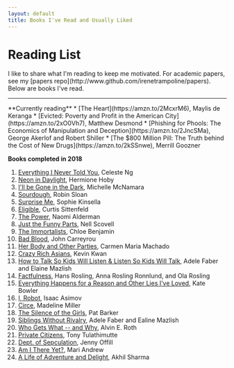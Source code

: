 ```yaml
---
layout: default
title: Books I've Read and Usually Liked
---
```


<h1 class="owner-name">Reading List</h1>
I like to share what I'm reading to keep me motivated. For academic papers, see my [papers repo](http://www.github.com/irenetrampoline/papers). Below are books I've read.

<hr>
**Currently reading**
 * [The Heart](https://amzn.to/2McxrM6), Maylis de Keranga
 * [Evicted: Poverty and Profit in the American City](https://amzn.to/2xO0Vh7), Matthew Desmond
 * [Phishing for Phools: The Economics of Manipulation and Deception](https://amzn.to/2JncSMa), George Akerlof and Robert Shiller
 * [The $800 Million Pill: The Truth behind the Cost of New Drugs](https://amzn.to/2kSSnwe), Merrill Goozner

**Books completed in 2018**
 1. [Everything I Never Told You](https://amzn.to/2xQYz16), Celeste Ng
 2. [Neon in Daylight](https://amzn.to/2xOMkC8), Hermione Hoby
 3. [I'll be Gone in the Dark](https://amzn.to/2Jnw6RO), Michelle McNamara
 4. [Sourdough](https://amzn.to/2xYnNeb), Robin Sloan
 5. [Surprise Me](https://amzn.to/2PGtj8A), Sophie Kinsella
 6. [Eligible](https://amzn.to/2PEfRlz), Curtis Sittenfeld
 7. [The Power](https://amzn.to/2JrKfRn), Naomi Alderman
 8. [Just the Funny Parts](https://amzn.to/2JiR4Be), Nell Scovell
 9. [The Immortalists](https://amzn.to/2xQKtwA), Chloe Benjamin
 10. [Bad Blood](https://amzn.to/2JB9fp6), John Carreyrou
 11. [Her Body and Other Parties](https://amzn.to/2JkxRiz), Carmen Maria Machado
 12. [Crazy Rich Asians](https://amzn.to/2y2Wr6m), Kevin Kwan
 13. [How to Talk So Kids Will Listen & Listen So Kids Will Talk](https://amzn.to/2MxWtXa), Adele Faber and Elaine Mazlish
 14. [Factfulness](https://amzn.to/2LyB3rP), Hans Rosling, Anna Rosling Ronnlund, and Ola Rosling
 15. [Everything Happens for a Reason and Other Lies I’ve Loved](https://amzn.to/2M71kgS), Kate Bowler
 16. [I, Robot](https://amzn.to/2LIGa8s), Isaac Asimov
 17. [Circe](https://amzn.to/2rEUVRQ), Madeline Miller
 18. [The Silence of the Girls](https://amzn.to/2xozxTB), Pat Barker
 19. [Siblings Without Rivalry](https://amzn.to/2yTN1aN), Adele Faber and Ealine Mazlish
 20. [Who Gets What -- and Why](https://amzn.to/2zqpQVw), Alvin E. Roth
 21. [Private Citizens](https://amzn.to/2PBs6iZ), Tony Tulathimutte
 22. [Dept. of Sepculation](https://amzn.to/2URGvLL), Jenny Offill
 23. [Am I There Yet?](https://amzn.to/2PLLpGn), Mari Andrew
 24. [A Life of Adventure and Delight](https://amzn.to/2UZID4i), Akhil Sharma